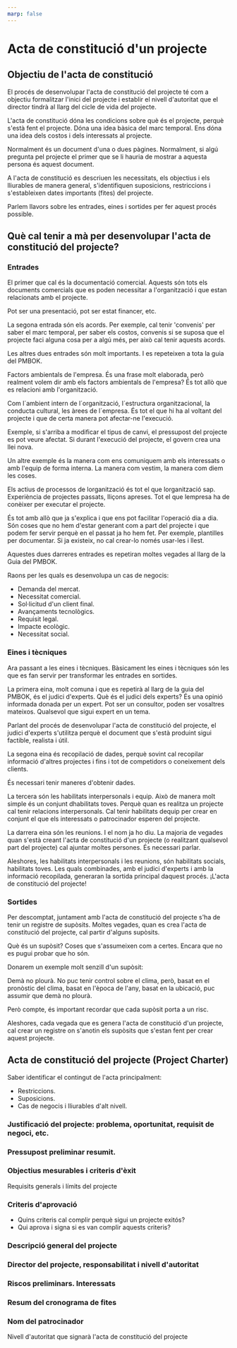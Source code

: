 ```yaml
---
marp: false
---
```


# Acta de constitució d'un projecte

## Objectiu de l'acta de constitució

El procés de desenvolupar l'acta de constitució del projecte té com a objectiu formalitzar l'inici del projecte i establir el nivell d'autoritat que el director tindrà al llarg del cicle de vida del projecte.

L'acta de constitució dóna les condicions sobre què és el projecte, perquè s'està fent el projecte. Dóna una idea bàsica del marc temporal. Ens dóna una idea dels costos i dels interessats al projecte.

Normalment és un document d'una o dues pàgines. Normalment, si algú pregunta pel projecte el primer que se li hauria de mostrar a aquesta persona és aquest document.

A l'acta de constitució es descriuen les necessitats, els objectius i els lliurables de manera general, s'identifiquen suposicions, restriccions i s'estableixen dates importants (fites) del projecte.

Parlem llavors sobre les entrades, eines i sortides per fer aquest procés possible.

## Què cal tenir a mà per desenvolupar l'acta de constitució del projecte?
### Entrades

El primer que cal és la documentació comercial. Aquests són tots els documents comercials que es poden necessitar a l'organització i que estan relacionats amb el projecte.

Pot ser una presentació, pot ser estat financer, etc.

La segona entrada són els acords. Per exemple, cal tenir 'convenis' per saber el marc temporal, per saber els costos, convenis si se suposa que el projecte faci alguna cosa per a algú més, per això cal tenir aquests acords.

Les altres dues entrades són molt importants. I es repeteixen a tota la guia del PMBOK.

Factors ambientals de l'empresa. És una frase molt elaborada, però realment volem dir amb els factors ambientals de l'empresa? És tot allò que es relacioni amb l'organització.

Com l´ambient intern de l´organització, l´estructura organitzacional, la conducta cultural, les àrees de l´empresa. És tot el que hi ha al voltant del projecte i que de certa manera pot afectar-ne l'execució.

Exemple, si s'arriba a modificar el tipus de canvi, el pressupost del projecte es pot veure afectat. Si durant l'execució del projecte, el govern crea una llei nova.

Un altre exemple és la manera com ens comuniquem amb els interessats o amb l'equip de forma interna. La manera com vestim, la manera com diem les coses.

Els actius de processos de lorganització és tot el que lorganització sap. Experiència de projectes passats, lliçons apreses. Tot el que lempresa ha de conèixer per executar el projecte.

És tot amb allò que ja s'explica i que ens pot facilitar l'operació dia a dia. Són coses que no hem d'estar generant com a part del projecte i que podem fer servir perquè en el passat ja ho hem fet. Per exemple, plantilles per documentar. Si ja existeix, no cal crear-lo només usar-les i llest.

Aquestes dues darreres entrades es repetiran moltes vegades al llarg de la Guia del PMBOK.

Raons per les quals es desenvolupa un cas de negocis:

* Demanda del mercat.
* Necessitat comercial.
* Sol·licitud d'un client final.
* Avançaments tecnològics.
* Requisit legal.
* Impacte ecològic.
* Necessitat social.

### Eines i tècniques

Ara passant a les eines i tècniques. Bàsicament les eines i tècniques són les que es fan servir per transformar les entrades en sortides.

La primera eina, molt comuna i que es repetirà al llarg de la guia del PMBOK, és el judici d'experts. Què és el judici dels experts? És una opinió informada donada per un expert. Pot ser un consultor, poden ser vosaltres mateixos. Qualsevol que sigui expert en un tema.

Parlant del procés de desenvolupar l'acta de constitució del projecte, el judici d'experts s'utilitza perquè el document que s'està produint sigui factible, realista i útil.

La segona eina és recopilació de dades, perquè sovint cal recopilar informació d'altres projectes i fins i tot de competidors o coneixement dels clients.

És necessari tenir maneres d'obtenir dades.

La tercera són les habilitats interpersonals i equip. Això de manera molt simple és un conjunt dhabilitats toves. Perquè quan es realitza un projecte cal tenir relacions interpersonals. Cal tenir habilitats dequip per crear en conjunt el que els interessats o patrocinador esperen del projecte.

La darrera eina són les reunions. I el nom ja ho diu. La majoria de vegades quan s'està creant l'acta de constitució d'un projecte (o realitzant qualsevol part del projecte) cal ajuntar moltes persones. És necessari parlar.

Aleshores, les habilitats interpersonals i les reunions, són habilitats socials, habilitats toves. Les quals combinades, amb el judici d'experts i amb la informació recopilada, generaran la sortida principal daquest procés. ¡L'acta de constitució del projecte!

### Sortides

Per descomptat, juntament amb l'acta de constitució del projecte s'ha de tenir un registre de supòsits. Moltes vegades, quan es crea l'acta de constitució del projecte, cal partir d'alguns supòsits.

Què és un supòsit? Coses que s'assumeixen com a certes. Encara que no es pugui probar que ho són.

Donarem un exemple molt senzill d'un supòsit:

Demà no plourà. No puc tenir control sobre el clima, però, basat en el pronòstic del clima, basat en l'època de l'any, basat en la ubicació, puc assumir que demà no plourà.

Però compte, és important recordar que cada supòsit porta a un risc.

Aleshores, cada vegada que es genera l'acta de constitució d'un projecte, cal crear un registre on s'anotin els supòsits que s'estan fent per crear aquest projecte.

## Acta de constitució del projecte (Project Charter)

Saber identificar el contingut de l'acta principalment:

* Restriccions.
* Suposicions.
* Cas de negocis i lliurables d'alt nivell.

### Justificació del projecte: problema, oportunitat, requisit de negoci, etc. 

### Pressupost preliminar resumit.

### Objectius mesurables i criteris d'èxit 
Requisits generals i límits del projecte 

### Criteris d'aprovació
* Quins criteris cal complir perquè sigui un projecte exitós? 
* Qui aprova i signa si es van complir aquests criteris?

### Descripció general del projecte
### Director del projecte, responsabilitat i nivell d'autoritat
### Riscos preliminars. Interessats
### Resum del cronograma de fites 
### Nom del patrocinador
Nivell d'autoritat que signarà l'acta de constitució del projecte